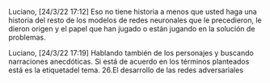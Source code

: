 Luciano, [24/3/22 17:12]
Eso no tiene historia a menos que usted haga una historia del resto de los modelos de redes neuronales que le precedieron, le dieron origen y el papel que han jugado o están jugando en la solución de problemas.

Luciano, [24/3/22 17:19]
Hablando también de los personajes y buscando narraciones anecdóticas.
Si está de acuerdo en los términos planteados está es la etiquetadel tema.
26.El desarrollo de las redes adversariales